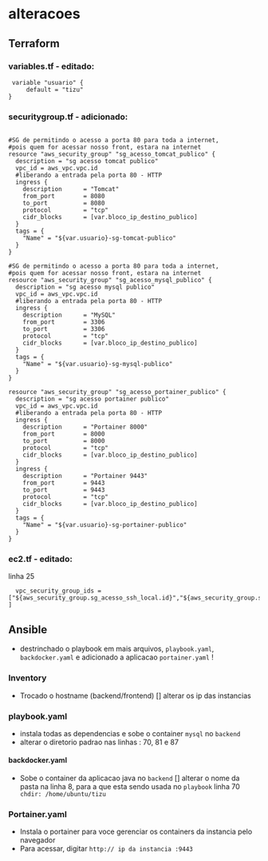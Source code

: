 # alteracoes

## Terraform

### variables.tf - editado:
```
 variable "usuario" {
     default = "tizu"
}
```

### securitygroup.tf - adicionado:
```

#SG de permitindo o acesso a porta 80 para toda a internet, 
#pois quem for acessar nosso front, estara na internet
resource "aws_security_group" "sg_acesso_tomcat_publico" {
  description = "sg acesso tomcat publico"
  vpc_id = aws_vpc.vpc.id
  #liberando a entrada pela porta 80 - HTTP
  ingress {
    description      = "Tomcat"
    from_port        = 8080
    to_port          = 8080
    protocol         = "tcp"
    cidr_blocks      = [var.bloco_ip_destino_publico]
  }
  tags = {
    "Name" = "${var.usuario}-sg-tomcat-publico"
  }
}

#SG de permitindo o acesso a porta 80 para toda a internet, 
#pois quem for acessar nosso front, estara na internet
resource "aws_security_group" "sg_acesso_mysql_publico" {
  description = "sg acesso mysql publico"
  vpc_id = aws_vpc.vpc.id
  #liberando a entrada pela porta 80 - HTTP
  ingress {
    description      = "MySQL"
    from_port        = 3306
    to_port          = 3306
    protocol         = "tcp"
    cidr_blocks      = [var.bloco_ip_destino_publico]
  }
  tags = {
    "Name" = "${var.usuario}-sg-mysql-publico"
  }
}

resource "aws_security_group" "sg_acesso_portainer_publico" {
  description = "sg acesso portainer publico"
  vpc_id = aws_vpc.vpc.id
  #liberando a entrada pela porta 80 - HTTP
  ingress {
    description      = "Portainer 8000"
    from_port        = 8000
    to_port          = 8000
    protocol         = "tcp"
    cidr_blocks      = [var.bloco_ip_destino_publico]
  }
  ingress {
    description      = "Portainer 9443"
    from_port        = 9443
    to_port          = 9443
    protocol         = "tcp"
    cidr_blocks      = [var.bloco_ip_destino_publico]
  }
  tags = {
    "Name" = "${var.usuario}-sg-portainer-publico"
  }
}
```

### ec2.tf - editado:
linha 25
```
  vpc_security_group_ids = ["${aws_security_group.sg_acesso_ssh_local.id}","${aws_security_group.sg_acesso_web_publico.id}","${aws_security_group.sg_acesso_tomcat_publico.id}","${aws_security_group.sg_acesso_mysql_publico.id}","${aws_security_group.sg_acesso_portainer_publico.id}" ]
```

## Ansible
- destrinchado o playbook em mais arquivos,
`playbook.yaml`, `backdocker.yaml` e adicionado a aplicacao `portainer.yaml` !

### Inventory
- Trocado o hostname (backend/frontend)
[] alterar os ip das instancias

### playbook.yaml
- instala todas as dependencias e sobe o container `mysql` no `backend`
- alterar o diretorio padrao nas linhas : 70, 81 e 87

#### backdocker.yaml
- Sobe o container da aplicacao java no `backend`
[] alterar o nome da pasta na linha 8, para a que esta sendo usada no `playbook` linha 70
```       chdir: /home/ubuntu/tizu ```

### Portainer.yaml
- Instala o portainer para voce gerenciar os containers da instancia pelo navegador
- Para acessar, digitar `http:// ip da instancia :9443`


